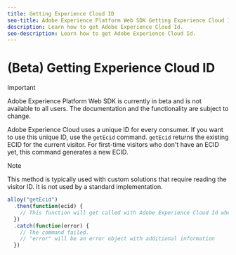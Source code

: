 ```yaml
---
title: Getting Experience Cloud ID
seo-title: Adobe Experience Platform Web SDK Getting Experience Cloud ID
description: Learn how to get Adobe Experience Cloud Id.
seo-description: Learn how to get Adobe Experience Cloud Id.
---
```


# (Beta) Getting Experience Cloud ID

>[!IMPORTANT]
>
>Adobe Experience Platform Web SDK is currently in beta and is not available to all users. The documentation and the functionality are subject to change.

Adobe Experience Cloud uses a unique ID for every consumer. If you want to use this unique ID, use the `getEcid` command. `getEcid` returns the existing ECID for the current visitor. For first-time visitors who don't have an ECID yet, this command generates a new ECID.

>[!NOTE]
>
>This method is typically used with custom solutions that require reading the visitor ID. It is not used by a standard implementation.

```javascript
alloy("getEcid")
  .then(function(ecid) {
    // This function will get called with Adobe Experience Cloud Id when the command promise is resolved
  })
  .catch(function(error) {
    // The command failed.
    // "error" will be an error object with additional information
  })
```
